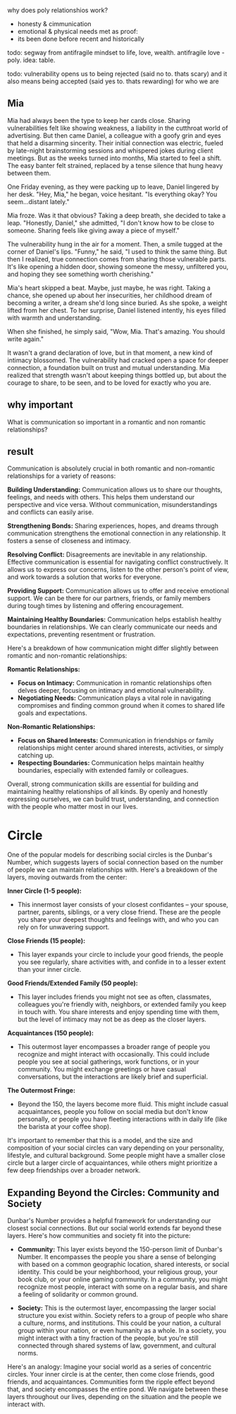 
why does poly relationshios work? 
- honesty & cimmunication
- emotional & physical needs met
as proof:
- its been done before recent and historically



todo: segway from antifragile mindset to life, love, wealth. antifragile love - poly. idea: table.

todo: vulnerability opens us to being rejected (said no to. thats scary) and it also means being accepted (said yes to. thats rewarding) for who we are


## Mia
Mia had always been the type to keep her cards close. Sharing vulnerabilities felt like showing weakness, a liability in the cutthroat world of advertising. But then came Daniel, a colleague with a goofy grin and eyes that held a disarming sincerity. Their initial connection was electric, fueled by late-night brainstorming sessions and whispered jokes during client meetings. But as the weeks turned into months, Mia started to feel a shift. The easy banter felt strained, replaced by a tense silence that hung heavy between them.

One Friday evening, as they were packing up to leave, Daniel lingered by her desk. "Hey, Mia," he began, voice hesitant. "Is everything okay? You seem...distant lately."

Mia froze. Was it that obvious? Taking a deep breath, she decided to take a leap. "Honestly, Daniel," she admitted, "I don't know how to be close to someone. Sharing feels like giving away a piece of myself."

The vulnerability hung in the air for a moment. Then, a smile tugged at the corner of Daniel's lips. "Funny," he said, "I used to think the same thing. But then I realized, true connection comes from sharing those vulnerable parts. It's like opening a hidden door, showing someone the messy, unfiltered you, and hoping they see something worth cherishing."

Mia's heart skipped a beat. Maybe, just maybe, he was right. Taking a chance, she opened up about her insecurities, her childhood dream of becoming a writer, a dream she'd long since buried. As she spoke, a weight lifted from her chest. To her surprise, Daniel listened intently, his eyes filled with warmth and understanding.

When she finished, he simply said, "Wow, Mia. That's amazing. You should write again."

It wasn't a grand declaration of love, but in that moment, a new kind of intimacy blossomed. The vulnerability had cracked open a space for deeper connection, a foundation built on trust and mutual understanding. Mia realized that strength wasn't about keeping things bottled up, but about the courage to share, to be seen, and to be loved for exactly who you are. 


## why important
What is communication so important in a romantic and non romantic relationships?

## result
Communication is absolutely crucial in both romantic and non-romantic relationships for a variety of reasons:

**Building Understanding:** Communication allows us to share our thoughts, feelings, and needs with others. This helps them understand our perspective and vice versa.  Without communication, misunderstandings and conflicts can easily arise.

**Strengthening Bonds:** Sharing experiences, hopes, and dreams through communication strengthens the emotional connection in any relationship. It fosters a sense of closeness and intimacy.

**Resolving Conflict:**  Disagreements are inevitable in any relationship. Effective communication is essential for navigating conflict constructively. It allows us to express our concerns, listen to the other person's point of view, and work towards a solution that works for everyone.

**Providing Support:** Communication allows us to offer and receive emotional support.  We can be there for our partners, friends, or family members during tough times by listening and offering encouragement.

**Maintaining Healthy Boundaries:**  Communication helps establish healthy boundaries in relationships. We can clearly communicate our needs and expectations, preventing resentment or frustration. 

Here's a breakdown of how communication might differ slightly between romantic and non-romantic relationships:

**Romantic Relationships:**

* **Focus on Intimacy:** Communication in romantic relationships often delves deeper, focusing on intimacy and emotional vulnerability. 
* **Negotiating Needs:** Communication plays a vital role in navigating compromises and finding common ground when it comes to shared life goals and expectations.

**Non-Romantic Relationships:**

* **Focus on Shared Interests:** Communication in friendships or family relationships might center around shared interests, activities, or simply catching up. 
* **Respecting Boundaries:**  Communication helps maintain healthy boundaries, especially with extended family or colleagues. 

Overall, strong communication skills are essential for building and maintaining healthy relationships of all kinds. By openly and honestly expressing ourselves,  we can build trust, understanding, and connection with the people who matter most in our lives.

# Circle
One of the popular models for describing social circles is the Dunbar's Number, which suggests layers of social connection based on the number of people we can maintain relationships with. Here's a breakdown of the layers, moving outwards from the center:

**Inner Circle (1-5 people):**

* This innermost layer consists of your closest confidantes – your spouse, partner, parents, siblings, or a very close friend. These are the people you share your deepest thoughts and feelings with, and who you can rely on for unwavering support.

**Close Friends (15 people):**

* This layer expands your circle to include your good friends, the people you see regularly, share activities with, and confide in to a lesser extent than your inner circle. 

**Good Friends/Extended Family (50 people):**

* This layer includes friends you might not see as often, classmates, colleagues you're friendly with, neighbors, or extended family you keep in touch with.  You share interests and enjoy spending time with them, but the level of intimacy may not be as deep as the closer layers.

**Acquaintances (150 people):**

* This outermost layer encompasses a broader range of people you recognize and might interact with occasionally. This could include people you see at social gatherings, work functions, or in your community.  You might exchange greetings or have casual conversations, but the interactions are likely brief and superficial.

**The Outermost Fringe:**

* Beyond the 150, the layers become more fluid. This might include casual acquaintances, people you follow on social media but don't know personally, or people you have fleeting interactions with in daily life (like the barista at your coffee shop).

It's important to remember that this is a model, and the size and composition of your social circles can vary depending on your personality, lifestyle, and cultural background. Some people might have a smaller close circle but a larger circle of acquaintances, while others might prioritize a few deep friendships over a broader network. 

## Expanding Beyond the Circles: Community and Society

Dunbar's Number provides a helpful framework for understanding our closest social connections. But our social world extends far beyond these layers. Here's how communities and society fit into the picture:

* **Community:**  This layer exists  beyond the 150-person limit of Dunbar's Number. It  encompasses the people you share a sense of belonging with based on a common geographic location, shared interests, or social identity. This could be your neighborhood, your religious group, your book club, or your online gaming community.  In a community, you might recognize most people, interact with some on a regular basis, and share a feeling of solidarity or common ground.

* **Society:**  This is the outermost layer, encompassing the larger social structure you  exist within.  Society refers to a group of people who share a culture, norms, and institutions. This could be your nation,  a cultural group within your nation, or even humanity as a whole.  In a society, you might interact with a tiny fraction of the people,  but you're still connected through shared systems of law, government, and cultural norms. 

Here's an analogy: Imagine your social world as a series of concentric circles.  Your inner circle is at the center, then come close friends, good friends, and acquaintances. Communities  form  the  ripple  effect  beyond that,  and  society  encompasses the  entire  pond.  We  navigate  between these layers throughout our lives,  depending on the situation and the  people we interact with. 


